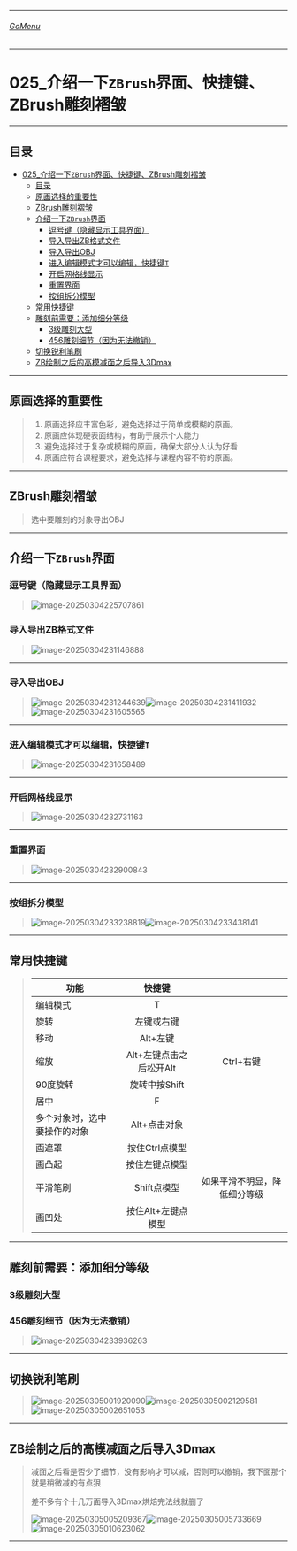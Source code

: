 

___________________________________________________________________________________________
###### [GoMenu](../3DMaxBasicsMenu.md)
___________________________________________________________________________________________
# 025_介绍一下`ZBrush`界面、快捷键、ZBrush雕刻褶皱


___________________________________________________________________________________________


## 目录

- [025\_介绍一下`ZBrush`界面、快捷键、ZBrush雕刻褶皱](#025_介绍一下zbrush界面快捷键zbrush雕刻褶皱)
  - [目录](#目录)
  - [原画选择的重要性](#原画选择的重要性)
  - [ZBrush雕刻褶皱](#zbrush雕刻褶皱)
  - [介绍一下`ZBrush`界面](#介绍一下zbrush界面)
    - [逗号键（隐藏显示工具界面）](#逗号键隐藏显示工具界面)
    - [导入导出ZB格式文件](#导入导出zb格式文件)
    - [导入导出OBJ](#导入导出obj)
    - [进入编辑模式才可以编辑，快捷键`T`](#进入编辑模式才可以编辑快捷键t)
    - [开启网格线显示](#开启网格线显示)
    - [重置界面](#重置界面)
    - [按组拆分模型](#按组拆分模型)
  - [常用快捷键](#常用快捷键)
  - [雕刻前需要：添加细分等级](#雕刻前需要添加细分等级)
    - [3级雕刻大型](#3级雕刻大型)
    - [456雕刻细节（因为无法撤销）](#456雕刻细节因为无法撤销)
  - [切换锐利笔刷](#切换锐利笔刷)
  - [ZB绘制之后的高模减面之后导入3Dmax](#zb绘制之后的高模减面之后导入3dmax)



------

## 原画选择的重要性

> 1. 原画选择应丰富色彩，避免选择过于简单或模糊的原画。
> 2. 原画应体现硬表面结构，有助于展示个人能力
> 3. 避免选择过于复杂或模糊的原画，确保大部分人认为好看
> 4. 原画应符合课程要求，避免选择与课程内容不符的原画。

------

## ZBrush雕刻褶皱

> 选中要雕刻的对象导出OBJ

------

## 介绍一下`ZBrush`界面

### 逗号键（隐藏显示工具界面）

> ![image-20250304225707861](./Image/3DMaxBaseV025/image-20250304225707861.png)

### 导入导出ZB格式文件

> ![image-20250304231146888](./Image/3DMaxBaseV025/image-20250304231146888.png)

------

### 导入导出OBJ

> ![image-20250304231244639](./Image/3DMaxBaseV025/image-20250304231244639.png)![image-20250304231411932](./Image/3DMaxBaseV025/image-20250304231411932.png)![image-20250304231605565](./Image/3DMaxBaseV025/image-20250304231605565.png)

------

### 进入编辑模式才可以编辑，快捷键`T`

> ![image-20250304231658489](./Image/3DMaxBaseV025/image-20250304231658489.png)

------

### 开启网格线显示

> ![image-20250304232731163](./Image/3DMaxBaseV025/image-20250304232731163.png)

------

### 重置界面

> ![image-20250304232900843](./Image/3DMaxBaseV025/image-20250304232900843.png)

------

### 按组拆分模型

> ![image-20250304233238819](./Image/3DMaxBaseV025/image-20250304233238819.png)![image-20250304233438141](./Image/3DMaxBaseV025/image-20250304233438141.png)

------

## 常用快捷键

> | 功能                         |         快捷键          |                              |
> | ---------------------------- | :---------------------: | :--------------------------: |
> | 编辑模式                     |            T            |                              |
> | 旋转                         |       左键或右键        |                              |
> | 移动                         |        Alt+左键         |                              |
> | 缩放                         | Alt+左键点击之后松开Alt |          Ctrl+右键           |
> | 90度旋转                     |      旋转中按Shift      |                              |
> | 居中                         |            F            |                              |
> | 多个对象时，选中要操作的对象 |      Alt+点击对象       |                              |
> | 画遮罩                       |     按住Ctrl点模型      |                              |
> | 画凸起                       |     按住左键点模型      |                              |
> | 平滑笔刷                     |       Shift点模型       | 如果平滑不明显，降低细分等级 |
> | 画凹处                       |   按住Alt+左键点模型    |                              |

------

## 雕刻前需要：添加细分等级

### 3级雕刻大型

### 456雕刻细节（因为无法撤销）

> ![image-20250304233936263](./Image/3DMaxBaseV025/image-20250304233936263.png)

------

## 切换锐利笔刷

> ![image-20250305001920090](./Image/3DMaxBaseV025/image-20250305001920090.png)![image-20250305002129581](./Image/3DMaxBaseV025/image-20250305002129581.png)![image-20250305002651053](./Image/3DMaxBaseV025/image-20250305002651053.png)

------

## ZB绘制之后的高模减面之后导入3Dmax

> 减面之后看是否少了细节，没有影响才可以减，否则可以撤销，我下面那个就是稍微减的有点狠
>
> 差不多有个十几万面导入3Dmax烘焙完法线就删了
>
> ![image-20250305005209367](./Image/3DMaxBaseV025/image-20250305005209367.png)![image-20250305005733669](./Image/3DMaxBaseV025/image-20250305005733669.png)![image-20250305010623062](./Image/3DMaxBaseV025/image-20250305010623062.png)

------
